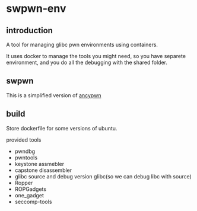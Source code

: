 # swpwn-env



## introduction

A tool for managing glibc pwn environments using containers.

It uses docker to manage the tools you might need, so you have separete environment, and you do all the debugging with the shared folder.

## swpwn

This is a simplified version of [ancypwn](https://github.com/Escapingbug/ancypwn)

## build

Store dockerfile for some versions of ubuntu.

provided tools

- pwndbg
- pwntools
- keystone assmebler
- capstone disassembler
- glibc source and debug version glibc(so we can debug libc with source)
- Ropper
- ROPGadgets
- one_gadget
- seccomp-tools

